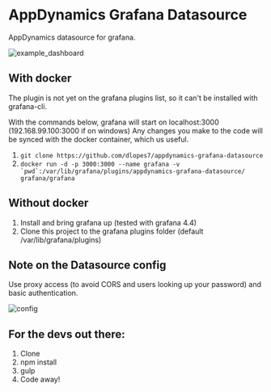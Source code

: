 # AppDynamics Grafana Datasource

AppDynamics datasource for grafana.

![example_dashboard](http://imgur.com/MIBYyCY.jpg)

## With docker

The plugin is not yet on the grafana plugins list, so it can't be installed with grafana-cli.

With the commands below, grafana will start on localhost:3000 (192.168.99.100:3000 if on windows)
Any changes you make to the code will be synced with the docker container, which us useful.

1. ``git clone https://github.com/dlopes7/appdynamics-grafana-datasource``
2. ``docker run -d -p 3000:3000 --name grafana -v `pwd`:/var/lib/grafana/plugins/appdynamics-grafana-datasource/ grafana/grafana``

## Without docker

1. Install and bring grafana up (tested with grafana 4.4)
2. Clone this project to the grafana plugins folder (default /var/lib/grafana/plugins)

## Note on the Datasource config

Use proxy access (to avoid CORS and users looking up your password) and basic authentication.

![config](http://i.imgur.com/ayL8kFO.jpg)

## For the devs out there:

1. Clone
2. npm install
3. gulp
4. Code away!